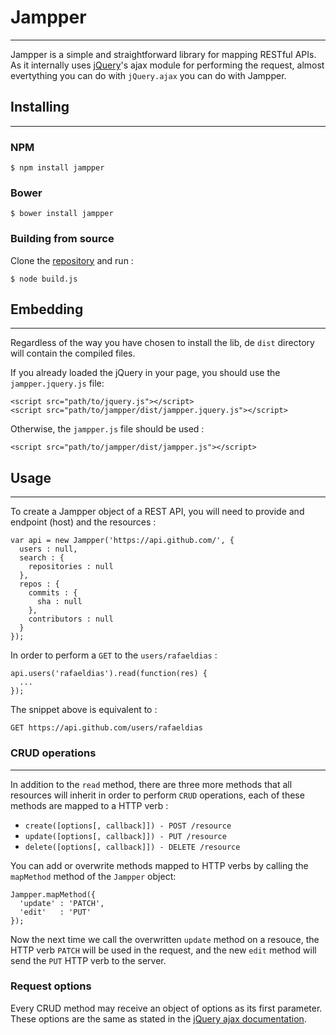 # Jampper
---

Jampper is a simple and straightforward library for mapping RESTful APIs. As it internally uses [jQuery][0]'s ajax module for performing the request, almost evertything you can do with `jQuery.ajax` you can do with Jampper.

## Installing
---
### NPM

```
$ npm install jampper
```

### Bower
```
$ bower install jampper
```

### Building from source
Clone the [repository](1) and run :
```
$ node build.js
```

## Embedding
---

Regardless of the way you have chosen to install the lib, de `dist` directory will contain the compiled files.

If you already loaded the jQuery in your page, you should use the `jampper.jquery.js` file:

```
<script src="path/to/jquery.js"></script>
<script src="path/to/jampper/dist/jampper.jquery.js"></script>
```

Otherwise, the `jampper.js` file should be used :
```
<script src="path/to/jampper/dist/jampper.js"></script>
```

## Usage
---

To create a Jampper object of a REST API, you will need to provide and endpoint (host) and the resources :

```
var api = new Jampper('https://api.github.com/', {
  users : null,
  search : {
    repositories : null
  },
  repos : {
    commits : {
      sha : null
    },
    contributors : null
  }
});

```

In order to perform a `GET` to the `users/rafaeldias` :
```
api.users('rafaeldias').read(function(res) {
  ...
});
```

The snippet above is equivalent to :
```
GET https://api.github.com/users/rafaeldias
```

### CRUD operations
---

In addition to the `read` method, there are three more methods that all resources will inherit in order to perform `CRUD` operations, each of these methods are mapped to a HTTP verb :

* `create([options[, callback]]) - POST /resource`
* `update([options[, callback]]) - PUT /resource`
* `delete([options[, callback]]) - DELETE /resource`

You can add or overwrite methods mapped to HTTP verbs by calling the `mapMethod` method of the `Jampper` object:
```
Jampper.mapMethod({
  'update' : 'PATCH',
  'edit'   : 'PUT'
});
```

Now the next time we call the overwritten `update` method on a resouce, the HTTP verb `PATCH` will be used in the request, and the new `edit` method will send the `PUT` HTTP verb to the server.

### Request options

Every CRUD method may receive an object of options as its first parameter. These options are the same as stated in the [jQuery ajax documentation][2].

[0]: http://jquery.com/
[1]: https://github.com/rafaeldias/jampper
[2]: http://api.jquery.com/jquery.ajax/#jQuery-ajax-settings
